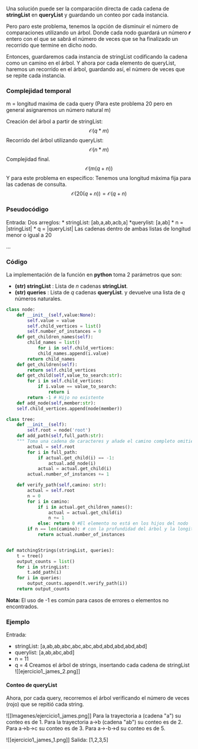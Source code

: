 Una solución puede ser la comparación directa de cada cadena de **stringList**
en  **queryList** y guardando un conteo por cada instancia.

Pero paro este problema, tenemos la opción de disminuir el número de comparaciones utilizando un árbol.  Donde cada nodo guardará un número ***r*** entero con el que se sabrá el número de veces que se ha finalizado un recorrido que termine en dicho nodo.

Entonces, guardaremos cada instancia de stringList codificando la cadena como un camino en el árbol.
Y ahora por cada elemento de queryList, haremos un recorrido en el árbol, guardando así, el número de veces que se repite cada instancia.

### Complejidad temporal

m = longitud maxima de cada query (Para este problema 20 pero en general asignaremos un número natural m)

Creación del árbol a partir de stringList:
$$\mathcal{O}(q*m)$$
Recorrido del árbol utilizando queryList:
$$\mathcal{O}(n*m)$$
Complejidad final.
$$\mathcal{O}(m(q+n))$$
Y para este problema en específico:
Tenemos una longitud máxima fija para las cadenas de consulta.
$$\mathcal{O}(20(q+n)) = \mathcal{O}(q+n)$$


### Pseudocódigo
Entrada:
Dos arreglos:
	* stringList: [ab,a,ab,acb,a]
	*querylist: [a,ab]
	* n = |stringList|
	* q = |queryList|
	Las cadenas dentro de ambas listas de longitud menor o igual a 20

...



### Código

La implementación de la función en **python** toma 2 parámetros que son:
* **(str) stringList** : Lista de $n$ cadenas **stringList**.  
* **(str) queries** : Lista de $q$ cadenas **queryList**.
y devuelve una lista de $q$ números naturales.  
``` python
class node:
	def __init__(self,value:None):
		self.value = value
		self.child_vertices = list()
		self.number_of_instances = 0
	def get_children_names(self):
		child_names = list()
			for i in self.child_vertices:
			child_names.append(i.value)
		return child_names
	def get_children(self):
		return self.child_vertices
	def get_child(self,value_to_search:str):
		for i in self.child_vertices:
			if i.value == value_to_search:
				return i
		return -1 # Hijo no existente
	def add_node(self,member:str):
	self.child_vertices.append(node(member))

class tree:
	def __init__(self):
		self.root = node('root')
	def add_path(self,full_path:str):
	""" Toma una cadena de caracteres y añade el camino completo omitiendo el camino ya existente """
		actual = self.root
		for i in full_path:
			if actual.get_child(i) == -1:
				actual.add_node(i)
			actual = actual.get_child(i)
		actual.number_of_instances += 1

	def verify_path(self,camino: str):
		actual = self.root
		n = 0
		for i in camino:
			if i in actual.get_children_names():
				actual = actual.get_child(i)
				n += 1
			else: return 0 #El elemento no está en los hijos del nodo
		if n == len(camino): # con la profundidad del árbol y la longitud del camino	# se verifica la trayectoria por longitud
			return actual.number_of_instances 


def matchingStrings(stringList, queries):
	t = tree()
	output_counts = list()
	for i in stringList:
		t.add_path(i)
	for i in queries:
		output_counts.append(t.verify_path(i))
	return output_counts
``` 
**Nota:** El uso de -1 es común para casos de errores o elementos no encontrados.

### Ejemplo
Entrada:
* stringList: [a,ab,ab,abc,abc,abc,abd,abd,abd,abd,abd]
* querylist: [a,ab,abc,abd]
* n = 11
* q = 4
Creamos el árbol de strings, insertando cada cadena de stringList
![[ejercicio1_james_2.png]]

#### Conteo de queryList
Ahora, por cada query, recorremos el árbol verificando el número de veces (rojo) que se repitió cada string.

![[Imagenes/ejercicio1_james.png]]
Para la trayectoria a (cadena "a") su conteo es de 1.
Para la trayectoria a->b (cadena "ab") su conteo es de 2.
Para a->b->c su conteo es de 3.
Para a->-b->d su conteo es de 5.

![[ejercicio1_james_1.png]]
Salida:
	[1,2,3,5]
